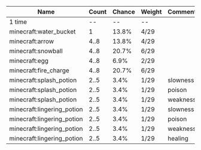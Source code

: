 | Name                       | Count | Chance | Weight | Comment  |
| -------------------------- | ----- | ------ | ------ | -------- |
| 1 time                     |    -- |     -- |     -- |          |
| minecraft:water_bucket     |     1 |  13.8% |   4/29 |          |
| minecraft:arrow            |  4..8 |  13.8% |   4/29 |          |
| minecraft:snowball         |  4..8 |  20.7% |   6/29 |          |
| minecraft:egg              |  4..8 |   6.9% |   2/29 |          |
| minecraft:fire_charge      |  4..8 |  20.7% |   6/29 |          |
| minecraft:splash_potion    |  2..5 |   3.4% |   1/29 | slowness |
| minecraft:splash_potion    |  2..5 |   3.4% |   1/29 | poison   |
| minecraft:splash_potion    |  2..5 |   3.4% |   1/29 | weakness |
| minecraft:lingering_potion |  2..5 |   3.4% |   1/29 | slowness |
| minecraft:lingering_potion |  2..5 |   3.4% |   1/29 | poison   |
| minecraft:lingering_potion |  2..5 |   3.4% |   1/29 | weakness |
| minecraft:lingering_potion |  2..5 |   3.4% |   1/29 | healing  |
